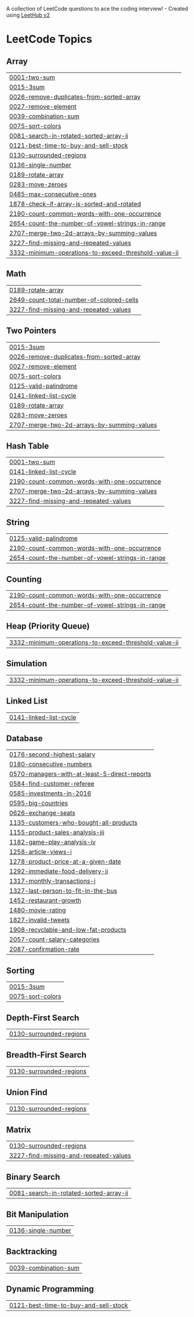 A collection of LeetCode questions to ace the coding interview! - Created using [LeetHub v2](https://github.com/arunbhardwaj/LeetHub-2.0)
<!---LeetCode Topics Start-->
# LeetCode Topics
## Array
|  |
| ------- |
| [0001-two-sum](https://github.com/ktsutheeb/Leetcode/tree/master/0001-two-sum) |
| [0015-3sum](https://github.com/ktsutheeb/Leetcode/tree/master/0015-3sum) |
| [0026-remove-duplicates-from-sorted-array](https://github.com/ktsutheeb/Leetcode/tree/master/0026-remove-duplicates-from-sorted-array) |
| [0027-remove-element](https://github.com/ktsutheeb/Leetcode/tree/master/0027-remove-element) |
| [0039-combination-sum](https://github.com/ktsutheeb/Leetcode/tree/master/0039-combination-sum) |
| [0075-sort-colors](https://github.com/ktsutheeb/Leetcode/tree/master/0075-sort-colors) |
| [0081-search-in-rotated-sorted-array-ii](https://github.com/ktsutheeb/Leetcode/tree/master/0081-search-in-rotated-sorted-array-ii) |
| [0121-best-time-to-buy-and-sell-stock](https://github.com/ktsutheeb/Leetcode/tree/master/0121-best-time-to-buy-and-sell-stock) |
| [0130-surrounded-regions](https://github.com/ktsutheeb/Leetcode/tree/master/0130-surrounded-regions) |
| [0136-single-number](https://github.com/ktsutheeb/Leetcode/tree/master/0136-single-number) |
| [0189-rotate-array](https://github.com/ktsutheeb/Leetcode/tree/master/0189-rotate-array) |
| [0283-move-zeroes](https://github.com/ktsutheeb/Leetcode/tree/master/0283-move-zeroes) |
| [0485-max-consecutive-ones](https://github.com/ktsutheeb/Leetcode/tree/master/0485-max-consecutive-ones) |
| [1878-check-if-array-is-sorted-and-rotated](https://github.com/ktsutheeb/Leetcode/tree/master/1878-check-if-array-is-sorted-and-rotated) |
| [2190-count-common-words-with-one-occurrence](https://github.com/ktsutheeb/Leetcode/tree/master/2190-count-common-words-with-one-occurrence) |
| [2654-count-the-number-of-vowel-strings-in-range](https://github.com/ktsutheeb/Leetcode/tree/master/2654-count-the-number-of-vowel-strings-in-range) |
| [2707-merge-two-2d-arrays-by-summing-values](https://github.com/ktsutheeb/Leetcode/tree/master/2707-merge-two-2d-arrays-by-summing-values) |
| [3227-find-missing-and-repeated-values](https://github.com/ktsutheeb/Leetcode/tree/master/3227-find-missing-and-repeated-values) |
| [3332-minimum-operations-to-exceed-threshold-value-ii](https://github.com/ktsutheeb/Leetcode/tree/master/3332-minimum-operations-to-exceed-threshold-value-ii) |
## Math
|  |
| ------- |
| [0189-rotate-array](https://github.com/ktsutheeb/Leetcode/tree/master/0189-rotate-array) |
| [2649-count-total-number-of-colored-cells](https://github.com/ktsutheeb/Leetcode/tree/master/2649-count-total-number-of-colored-cells) |
| [3227-find-missing-and-repeated-values](https://github.com/ktsutheeb/Leetcode/tree/master/3227-find-missing-and-repeated-values) |
## Two Pointers
|  |
| ------- |
| [0015-3sum](https://github.com/ktsutheeb/Leetcode/tree/master/0015-3sum) |
| [0026-remove-duplicates-from-sorted-array](https://github.com/ktsutheeb/Leetcode/tree/master/0026-remove-duplicates-from-sorted-array) |
| [0027-remove-element](https://github.com/ktsutheeb/Leetcode/tree/master/0027-remove-element) |
| [0075-sort-colors](https://github.com/ktsutheeb/Leetcode/tree/master/0075-sort-colors) |
| [0125-valid-palindrome](https://github.com/ktsutheeb/Leetcode/tree/master/0125-valid-palindrome) |
| [0141-linked-list-cycle](https://github.com/ktsutheeb/Leetcode/tree/master/0141-linked-list-cycle) |
| [0189-rotate-array](https://github.com/ktsutheeb/Leetcode/tree/master/0189-rotate-array) |
| [0283-move-zeroes](https://github.com/ktsutheeb/Leetcode/tree/master/0283-move-zeroes) |
| [2707-merge-two-2d-arrays-by-summing-values](https://github.com/ktsutheeb/Leetcode/tree/master/2707-merge-two-2d-arrays-by-summing-values) |
## Hash Table
|  |
| ------- |
| [0001-two-sum](https://github.com/ktsutheeb/Leetcode/tree/master/0001-two-sum) |
| [0141-linked-list-cycle](https://github.com/ktsutheeb/Leetcode/tree/master/0141-linked-list-cycle) |
| [2190-count-common-words-with-one-occurrence](https://github.com/ktsutheeb/Leetcode/tree/master/2190-count-common-words-with-one-occurrence) |
| [2707-merge-two-2d-arrays-by-summing-values](https://github.com/ktsutheeb/Leetcode/tree/master/2707-merge-two-2d-arrays-by-summing-values) |
| [3227-find-missing-and-repeated-values](https://github.com/ktsutheeb/Leetcode/tree/master/3227-find-missing-and-repeated-values) |
## String
|  |
| ------- |
| [0125-valid-palindrome](https://github.com/ktsutheeb/Leetcode/tree/master/0125-valid-palindrome) |
| [2190-count-common-words-with-one-occurrence](https://github.com/ktsutheeb/Leetcode/tree/master/2190-count-common-words-with-one-occurrence) |
| [2654-count-the-number-of-vowel-strings-in-range](https://github.com/ktsutheeb/Leetcode/tree/master/2654-count-the-number-of-vowel-strings-in-range) |
## Counting
|  |
| ------- |
| [2190-count-common-words-with-one-occurrence](https://github.com/ktsutheeb/Leetcode/tree/master/2190-count-common-words-with-one-occurrence) |
| [2654-count-the-number-of-vowel-strings-in-range](https://github.com/ktsutheeb/Leetcode/tree/master/2654-count-the-number-of-vowel-strings-in-range) |
## Heap (Priority Queue)
|  |
| ------- |
| [3332-minimum-operations-to-exceed-threshold-value-ii](https://github.com/ktsutheeb/Leetcode/tree/master/3332-minimum-operations-to-exceed-threshold-value-ii) |
## Simulation
|  |
| ------- |
| [3332-minimum-operations-to-exceed-threshold-value-ii](https://github.com/ktsutheeb/Leetcode/tree/master/3332-minimum-operations-to-exceed-threshold-value-ii) |
## Linked List
|  |
| ------- |
| [0141-linked-list-cycle](https://github.com/ktsutheeb/Leetcode/tree/master/0141-linked-list-cycle) |
## Database
|  |
| ------- |
| [0176-second-highest-salary](https://github.com/ktsutheeb/Leetcode/tree/master/0176-second-highest-salary) |
| [0180-consecutive-numbers](https://github.com/ktsutheeb/Leetcode/tree/master/0180-consecutive-numbers) |
| [0570-managers-with-at-least-5-direct-reports](https://github.com/ktsutheeb/Leetcode/tree/master/0570-managers-with-at-least-5-direct-reports) |
| [0584-find-customer-referee](https://github.com/ktsutheeb/Leetcode/tree/master/0584-find-customer-referee) |
| [0585-investments-in-2016](https://github.com/ktsutheeb/Leetcode/tree/master/0585-investments-in-2016) |
| [0595-big-countries](https://github.com/ktsutheeb/Leetcode/tree/master/0595-big-countries) |
| [0626-exchange-seats](https://github.com/ktsutheeb/Leetcode/tree/master/0626-exchange-seats) |
| [1135-customers-who-bought-all-products](https://github.com/ktsutheeb/Leetcode/tree/master/1135-customers-who-bought-all-products) |
| [1155-product-sales-analysis-iii](https://github.com/ktsutheeb/Leetcode/tree/master/1155-product-sales-analysis-iii) |
| [1182-game-play-analysis-iv](https://github.com/ktsutheeb/Leetcode/tree/master/1182-game-play-analysis-iv) |
| [1258-article-views-i](https://github.com/ktsutheeb/Leetcode/tree/master/1258-article-views-i) |
| [1278-product-price-at-a-given-date](https://github.com/ktsutheeb/Leetcode/tree/master/1278-product-price-at-a-given-date) |
| [1292-immediate-food-delivery-ii](https://github.com/ktsutheeb/Leetcode/tree/master/1292-immediate-food-delivery-ii) |
| [1317-monthly-transactions-i](https://github.com/ktsutheeb/Leetcode/tree/master/1317-monthly-transactions-i) |
| [1327-last-person-to-fit-in-the-bus](https://github.com/ktsutheeb/Leetcode/tree/master/1327-last-person-to-fit-in-the-bus) |
| [1452-restaurant-growth](https://github.com/ktsutheeb/Leetcode/tree/master/1452-restaurant-growth) |
| [1480-movie-rating](https://github.com/ktsutheeb/Leetcode/tree/master/1480-movie-rating) |
| [1827-invalid-tweets](https://github.com/ktsutheeb/Leetcode/tree/master/1827-invalid-tweets) |
| [1908-recyclable-and-low-fat-products](https://github.com/ktsutheeb/Leetcode/tree/master/1908-recyclable-and-low-fat-products) |
| [2057-count-salary-categories](https://github.com/ktsutheeb/Leetcode/tree/master/2057-count-salary-categories) |
| [2087-confirmation-rate](https://github.com/ktsutheeb/Leetcode/tree/master/2087-confirmation-rate) |
## Sorting
|  |
| ------- |
| [0015-3sum](https://github.com/ktsutheeb/Leetcode/tree/master/0015-3sum) |
| [0075-sort-colors](https://github.com/ktsutheeb/Leetcode/tree/master/0075-sort-colors) |
## Depth-First Search
|  |
| ------- |
| [0130-surrounded-regions](https://github.com/ktsutheeb/Leetcode/tree/master/0130-surrounded-regions) |
## Breadth-First Search
|  |
| ------- |
| [0130-surrounded-regions](https://github.com/ktsutheeb/Leetcode/tree/master/0130-surrounded-regions) |
## Union Find
|  |
| ------- |
| [0130-surrounded-regions](https://github.com/ktsutheeb/Leetcode/tree/master/0130-surrounded-regions) |
## Matrix
|  |
| ------- |
| [0130-surrounded-regions](https://github.com/ktsutheeb/Leetcode/tree/master/0130-surrounded-regions) |
| [3227-find-missing-and-repeated-values](https://github.com/ktsutheeb/Leetcode/tree/master/3227-find-missing-and-repeated-values) |
## Binary Search
|  |
| ------- |
| [0081-search-in-rotated-sorted-array-ii](https://github.com/ktsutheeb/Leetcode/tree/master/0081-search-in-rotated-sorted-array-ii) |
## Bit Manipulation
|  |
| ------- |
| [0136-single-number](https://github.com/ktsutheeb/Leetcode/tree/master/0136-single-number) |
## Backtracking
|  |
| ------- |
| [0039-combination-sum](https://github.com/ktsutheeb/Leetcode/tree/master/0039-combination-sum) |
## Dynamic Programming
|  |
| ------- |
| [0121-best-time-to-buy-and-sell-stock](https://github.com/ktsutheeb/Leetcode/tree/master/0121-best-time-to-buy-and-sell-stock) |
<!---LeetCode Topics End-->